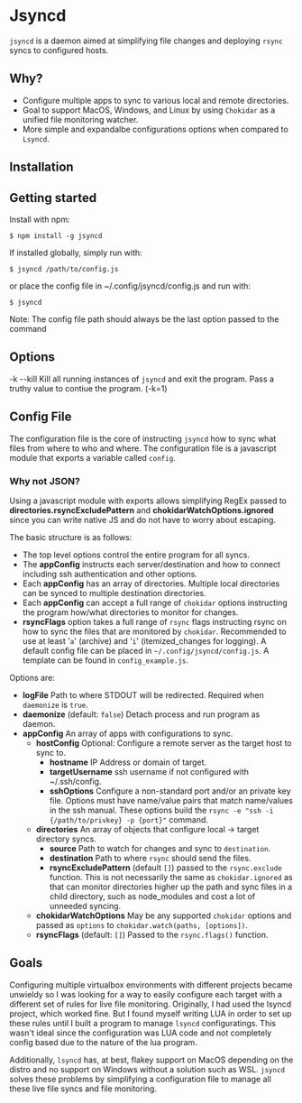 # Jsyncd

`jsyncd` is a daemon aimed at simplifying file changes and deploying `rsync` syncs to configured hosts.

## Why?

  - Configure multiple apps to sync to various local and remote directories.
  - Goal to support MacOS, Windows, and Linux by using `Chokidar` as a unified file monitoring watcher.
  - More simple and expandalbe configurations options when compared to `Lsyncd`.

## Installation

## Getting started

Install with npm:

```
$ npm install -g jsyncd
```

If installed globally, simply run with:
```
$ jsyncd /path/to/config.js
```
or place the config file in ~/.config/jsyncd/config.js and run with:

```
$ jsyncd
```

Note: The config file path should always be the last option passed to the command

## Options
-k --kill Kill all running instances of `jsyncd` and exit the program. Pass a truthy value to contiue the program. (-k=1)

## Config File

The configuration file is the core of instructing `jsyncd` how to sync what files from where to who and where. The configuration file is a javascript module that exports a variable called `config`.

### Why not JSON?
Using a javascript module with exports allows simplifying RegEx passed to **directories.rsyncExcludePattern** and **chokidarWatchOptions.ignored** since you can write native JS and do not have to worry about escaping.

The basic structure is as follows:
  - The top level options control the entire program for all syncs.
  - The **appConfig** instructs each server/destination and how to connect including ssh authentication and other options.
  - Each **appConfig** has an array of directories. Multiple local directories can be synced to multiple destination directories.
  - Each **appConfig** can accept a full range of `chokidar` options instructing the program how/what directories to monitor for changes.
  - **rsyncFlags** option takes a full range of `rsync` flags instructing rsync on how to sync the files that are monitored by `chokidar`. Recommended to use at least '`a`' (archive) and '`i`' (itemized_changes for logging).
A default config file can be placed in `~/.config/jsyncd/config.js`. A template can be found in `config_example.js`.

Options are:
  - **logFile** Path to where STDOUT will be redirected. Required when `daemonize` is `true`.
  - **daemonize** (default: `false`) Detach process and run program as daemon.
  - **appConfig** An array of apps with configurations to sync.
    - **hostConfig** Optional: Configure a remote server as the target host to sync to.
      - **hostname** IP Address or domain of target.
      - **targetUsername** ssh username if not configured with ~/.ssh/config.
      - **sshOptions** Configure a non-standard port and/or an private key file. Options must have name/value pairs that match name/values in the ssh manual. These options build the `rsync -e "ssh -i {/path/to/privkey} -p {port}"` command.
    - **directories** An array of objects that configure local -> target directory syncs.
      - **source** Path to watch for changes and sync to `destination`.
      - **destination** Path to where `rsync` should send the files.
      - **rsyncExcludePattern** (default `[]`) passed to the `rsync.exclude` function. This is not necessarily the same as `chokidar.ignored` as that can monitor directories higher up the path and sync files in a child directory, such as node_modules and cost a lot of unneeded syncing.
    - **chokidarWatchOptions** May be any supported `chokidar` options and passed as `options` to `chokidar.watch(paths, [options])`.
    - **rsyncFlags** (default: `[]`) Passed to the `rsync.flags()` function.

## Goals

Configuring multiple virtualbox environments with different projects became unwieldy so I was looking for a way to easily configure each target with a different set of rules for live file monitoring.
Originally, I had used the lsyncd project, which worked fine. But I found myself writing LUA in order to set up these rules until I built a program to manage `lsyncd` configuratings. This wasn't ideal since the configuration was LUA code and not completely config based due to the nature of the lua program.

Additionally, `lsyncd` has, at best, flakey support on MacOS depending on the distro and no support on Windows without a solution such as WSL. `jsyncd` solves these problems by simplifying a configuration file to manage all these live file syncs and file monitoring.